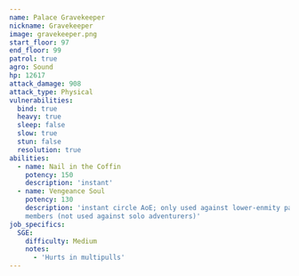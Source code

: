 ```yaml
---
name: Palace Gravekeeper
nickname: Gravekeeper
image: gravekeeper.png
start_floor: 97
end_floor: 99
patrol: true
agro: Sound
hp: 12617
attack_damage: 908
attack_type: Physical
vulnerabilities:
  bind: true
  heavy: true
  sleep: false
  slow: true
  stun: false
  resolution: true
abilities:
  - name: Nail in the Coffin
    potency: 150
    description: 'instant'
  - name: Vengeance Soul
    potency: 130
    description: 'instant circle AoE; only used against lower-enmity party
    members (not used against solo adventurers)'
job_specifics:
  SGE:
    difficulty: Medium
    notes:
      - 'Hurts in multipulls'
---
```


